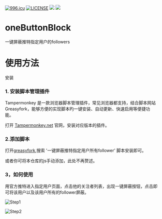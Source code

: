 
[![996.icu](https://img.shields.io/badge/link-996.icu-red.svg)](https://996.icu)
[![LICENSE](https://img.shields.io/badge/license-Anti%20996-blue.svg)](https://github.com/996icu/996.ICU/blob/master/LICENSE)
[![](https://img.shields.io/github/stars/PetalsOnaWet/oneButtonBlock.svg?style=social)](https://github.com/PetalsOnaWet/oneButtonBlock)
[![](https://img.shields.io/github/forks/PetalsOnaWet/oneButtonBlock.svg?style=social)](https://github.com/PetalsOnaWet/oneButtonBlock)

# oneButtonBlock
一键屏蔽推特指定用户的followers

# 使用方法

安装
### 1. 安装脚本管理插件

Tampermonkey 是一款浏览器脚本管理插件，常见浏览器都支持，结合脚本网站 Greasyfork，能够方便的实现脚本旳一键安装、自动更新、快速启用等便捷功能。

打开 [Tampermonkey.net](https://www.tampermonkey.net/) 官网，安装对应版本的插件。

### 2.添加脚本

打开[greasyfork](https://greasyfork.org/zh-CN),搜索 '一键屏蔽推特指定用户所有follower' 脚本安装即可。

或者你可将本仓库的js手动添加，此处不再赘述。

### 3，如何使用

用官方推特进入指定用户页面，点击他的关注者列表，出现一键屏蔽按钮，点击即可将该用户以及该用户所有的follower屏蔽。


![Step1](https://github.com/PetalsOnaWet/oneButtonBlock/blob/master/step1.png)



![Step2](https://github.com/PetalsOnaWet/oneButtonBlock/blob/master/step2.png)
